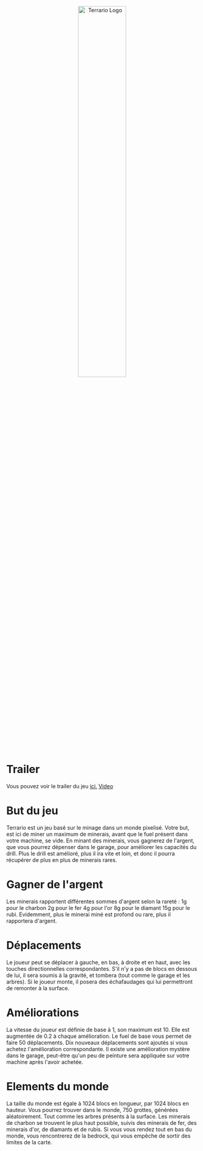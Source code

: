 <p align="center">
  <img src="https://github.com/MaitreRenard18/Terrario/blob/main/Logo.png" alt="Terrario Logo" width="50%">
</p>

# Trailer
Vous pouvez voir le trailer du jeu <a href="https://streamable.com/rnrf5f">ici.</a>
[Video](https://streamable.com/rnrf5f](https://youtu.be/dRZSghDU23Q))

# But du jeu

Terrario est un jeu basé sur le minage dans un monde pixelisé. Votre but, est ici de miner un maximum de minerais, avant que le fuel présent dans votre machine, se vide. En minant des minerais, vous gagnerez de l'argent, que vous pourrez dépenser dans le garage, pour améliorer les capacités du drill. Plus le drill est amélioré, plus il ira vite et loin, et donc il pourra récupérer de plus en plus de minerais rares.

# Gagner de l'argent

Les minerais rapportent différentes sommes d'argent selon la rareté : 1g pour le charbon 2g pour le fer 4g pour l'or 8g pour le diamant 15g pour le rubi. Evidemment, plus le minerai miné est profond ou rare, plus il rapportera d'argent.

# Déplacements

Le joueur peut se déplacer à gauche, en bas, à droite et en haut, avec les touches directionnelles correspondantes. S'il n'y a pas de blocs en dessous de lui, il sera soumis à la gravité, et tombera (tout comme le garage et les arbres). Si le joueur monte, il posera des échafaudages qui lui permettront de remonter à la surface.

# Améliorations

La vitesse du joueur est définie de base à 1, son maximum est 10. Elle est augmentée de 0.2 à chaque amélioration. Le fuel de base vous permet de faire 50 déplacements. Dix nouveaux déplacements sont ajoutés si vous achetez l'amélioration correspondante. Il existe une amélioration mystère dans le garage, peut-être qu'un peu de peinture sera appliquée sur votre machine après l'avoir achetée.

# Elements du monde

La taille du monde est égale à 1024 blocs en longueur, par 1024 blocs en hauteur. Vous pourrez trouver dans le monde, 750 grottes, générées aléatoirement. Tout comme les arbres présents à la surface. Les minerais de charbon se trouvent le plus haut possible, suivis des minerais de fer, des minerais d'or, de diamants et de rubis. Si vous vous rendez tout en bas du monde, vous rencontrerez de la bedrock, qui vous empêche de sortir des limites de la carte.
